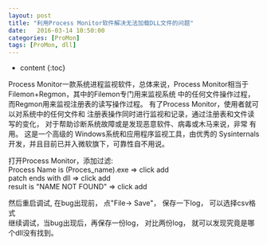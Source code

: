 ```yaml
---
layout: post
title: "利用Process Monitor软件解决无法加载DLL文件的问题"
date:   2016-03-14 10:50:00 
categories: [ProMon]
tags: [ProMon, dll]
---
```


* content
{:toc}

Process Monitor一款系统进程监视软件，总体来说，Process Monitor相当于Filemon+Regmon，其中的Filemon专门用来监视系统 中的任何文件操作过程，而Regmon用来监视注册表的读写操作过程。 有了Process Monitor，使用者就可以对系统中的任何文件和 注册表操作同时进行监视和记录，通过注册表和文件读写的变化， 对于帮助诊断系统故障或是发现恶意软件、病毒或木马来说，非常 有用。 这是一个高级的 Windows系统和应用程序监视工具，由优秀的 Sysinternals开发，并且目前已并入微软旗下，可靠性自不用说。    

打开Process Monitor，添加过滤:    
Process Name is (Proces_name).exe  => click add   
patch ends with dll  => click add    
result is "NAME NOT FOUND"  => click add   

然后重启调试, 在bug出现前， 点"File-> Save"， 保存一下log， 可以选择csv格式   
继续调试，当bug出现后，再保存一份log， 对比两份log， 就可以发现究竟是哪个dll没有找到。   